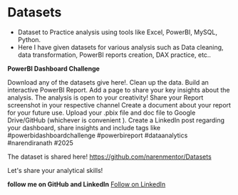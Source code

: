# Datasets
- Dataset to Practice analysis using tools like Excel, PowerBI, MySQL, Python.
- Here I have given datasets for various analysis such as Data cleaning, data transformation, PowerBI reports creation, DAX practice, etc..

**PowerBI Dashboard Challenge**

Download any of the datasets give here!.
Clean up the data.
Build an interactive PowerBI Report.
Add a page to share your key insights about the analysis.
The analysis is open to your creativity!
Share your Report screenshot in your respective channel
Create a document about your report for your future use. Upload your .pbix file and doc file to Google Drive/GitHub (whichever is convenient ).
Create a LinkedIn post regarding your dashboard, share insights and include tags like #powerbidashboardchallenge #powerbireport #dataanalytics #narendiranath #2025

The dataset is shared here! https://github.com/narenmentor/Datasets

Let's share your analytical skills!

**follow me on GitHub and LinkedIn**
[Follow on LinkedIn](https://www.linkedin.com/in/narendiranath/)


